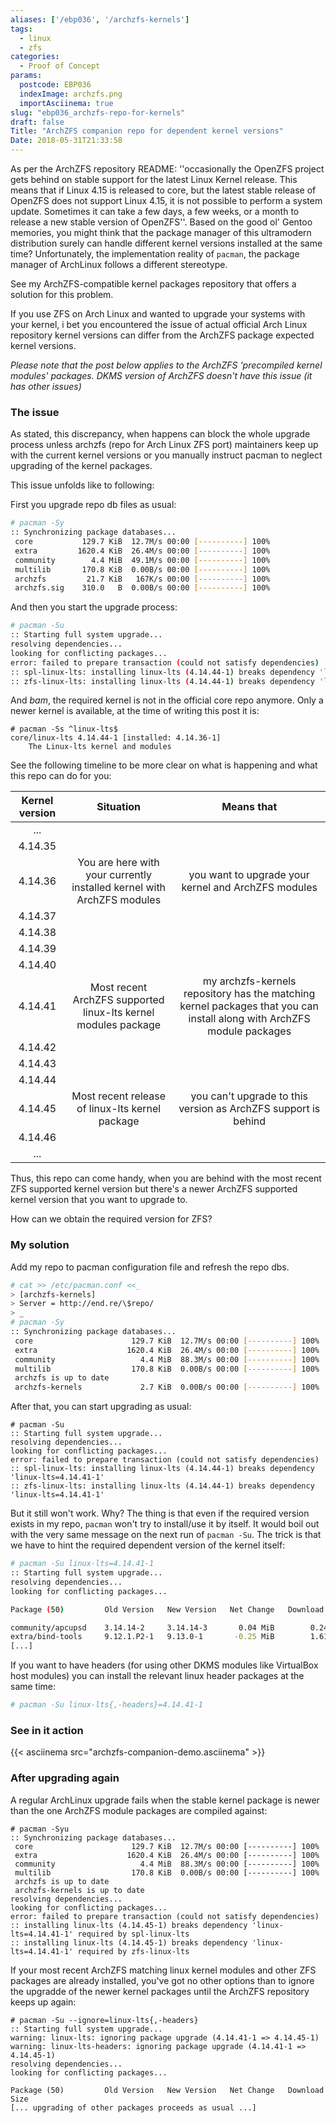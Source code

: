 ```yaml
---
aliases: ['/ebp036', '/archzfs-kernels']
tags:
  - linux
  - zfs
categories:
  - Proof of Concept
params:
  postcode: EBP036
  indexImage: archzfs.png
  importAsciinema: true
slug: "ebp036_archzfs-repo-for-kernels"
draft: false
Title: "ArchZFS companion repo for dependent kernel versions"
Date: 2018-05-31T21:33:58
---
```


As per the ArchZFS repository README: ''occasionally the OpenZFS project gets behind on stable support for the latest Linux Kernel release. This means that if Linux 4.15 is released to core, but the latest stable release of OpenZFS does not support Linux 4.15, it is not possible to perform a system update. Sometimes it can take a few days, a few weeks, or a month to release a new stable version of OpenZFS''. Based on the good ol' Gentoo memories, you might think that the package manager of this ultramodern distribution surely can handle different kernel versions installed at the same time? Unfortunately, the implementation reality of `pacman`, the package manager of ArchLinux follows a different stereotype.

See my ArchZFS-compatible kernel packages repository that offers a solution for this problem.<!--more-->

If you use ZFS on Arch Linux and wanted to upgrade your systems with your kernel, i bet you encountered the issue of actual official Arch Linux repository kernel versions can differ from the ArchZFS package expected kernel versions.

*Please note that the post below applies to the ArchZFS 'precompiled kernel modules' packages. DKMS version of ArchZFS doesn't have this issue (it has other issues)*

### The issue

As stated, this discrepancy, when happens can block the whole upgrade process unless archzfs (repo for Arch Linux ZFS port) maintainers keep up with the current kernel versions or you manually instruct pacman to neglect upgrading of the kernel packages.

This issue unfolds like to following:

First you upgrade repo db files as usual:

```sh
# pacman -Sy
:: Synchronizing package databases...
 core           129.7 KiB  12.7M/s 00:00 [----------] 100%
 extra         1620.4 KiB  26.4M/s 00:00 [----------] 100%
 community        4.4 MiB  49.1M/s 00:00 [----------] 100%
 multilib       170.8 KiB  0.00B/s 00:00 [----------] 100%
 archzfs         21.7 KiB   167K/s 00:00 [----------] 100%
 archzfs.sig    310.0   B  0.00B/s 00:00 [----------] 100%
```

And then you start the upgrade process:

```sh
# pacman -Su
:: Starting full system upgrade...
resolving dependencies...
looking for conflicting packages...
error: failed to prepare transaction (could not satisfy dependencies)
:: spl-linux-lts: installing linux-lts (4.14.44-1) breaks dependency 'linux-lts=4.14.41-1'
:: zfs-linux-lts: installing linux-lts (4.14.44-1) breaks dependency 'linux-lts=4.14.41-1'
```
And *bam*, the required kernel is not in the official core repo anymore. Only a newer kernel is available, at the time of writing this post it is:

```
# pacman -Ss ^linux-lts$ 
core/linux-lts 4.14.44-1 [installed: 4.14.36-1]
    The Linux-lts kernel and modules
```

See the following timeline to be more clear on what is happening and what this repo can do for you:

| Kernel version | Situation | Means that |
|:-:|:-:|:-:|
| ... | | |
| 4.14.35 | |
| 4.14.36 | You are here with your currently installed kernel with ArchZFS modules | you want to upgrade your kernel and ArchZFS modules|
| 4.14.37 | |
| 4.14.38 | |
| 4.14.39 | |
| 4.14.40 | |
| 4.14.41 | Most recent ArchZFS supported linux-lts kernel modules package | my archzfs-kernels repository has the matching kernel packages that you can install along with ArchZFS module packages |
| 4.14.42 | |
| 4.14.43 | |
| 4.14.44 | |
| 4.14.45 | Most recent release of linux-lts kernel package | you can't upgrade to this version as ArchZFS support is behind |
| 4.14.46 | |
| ... | | |

Thus, this repo can come handy, when you are behind with the most recent ZFS supported kernel version but there's a newer ArchZFS supported kernel version that you want to upgrade to.

How can we obtain the required version for ZFS?

### My solution

Add my repo to pacman configuration file and refresh the repo dbs.

```sh
# cat >> /etc/pacman.conf <<_
> [archzfs-kernels]
> Server = http://end.re/\$repo/
> _
# pacman -Sy
:: Synchronizing package databases...
 core                      129.7 KiB  12.7M/s 00:00 [----------] 100%
 extra                    1620.4 KiB  26.4M/s 00:00 [----------] 100%
 community                   4.4 MiB  88.3M/s 00:00 [----------] 100%
 multilib                  170.8 KiB  0.00B/s 00:00 [----------] 100%
 archzfs is up to date
 archzfs-kernels             2.7 KiB  0.00B/s 00:00 [----------] 100%
```

After that, you can start upgrading as usual:

```
# pacman -Su
:: Starting full system upgrade...
resolving dependencies...
looking for conflicting packages...
error: failed to prepare transaction (could not satisfy dependencies)
:: spl-linux-lts: installing linux-lts (4.14.44-1) breaks dependency 'linux-lts=4.14.41-1'
:: zfs-linux-lts: installing linux-lts (4.14.44-1) breaks dependency 'linux-lts=4.14.41-1'
```

But it still won't work. Why? The thing is that even if the required version exists in my repo, `pacman` won't try to install/use it by itself. It would boil out with the very same message on the next run of `pacman -Su`. The trick is that we have to hint the required dependent version of the kernel itself:

```sh
# pacman -Su linux-lts=4.14.41-1
:: Starting full system upgrade...
resolving dependencies...
looking for conflicting packages...

Package (50)         Old Version   New Version   Net Change   Download Size

community/apcupsd    3.14.14-2     3.14.14-3       0.04 MiB        0.24 MiB
extra/bind-tools     9.12.1.P2-1   9.13.0-1       -0.25 MiB        1.61 MiB
[...]
```

If you want to have headers (for using other DKMS modules like VirtualBox host modules) you can install the relevant linux header packages at the same time:

```sh
# pacman -Su linux-lts{,-headers}=4.14.41-1
```

### See in it action

{{< asciinema src="archzfs-companion-demo.asciinema" >}}

### After upgrading again

A regular ArchLinux upgrade fails when the stable kernel package is newer than the one ArchZFS module packages are compiled against:

```
# pacman -Syu
:: Synchronizing package databases...
 core                      129.7 KiB  12.7M/s 00:00 [----------] 100%
 extra                    1620.4 KiB  26.4M/s 00:00 [----------] 100%
 community                   4.4 MiB  88.3M/s 00:00 [----------] 100%
 multilib                  170.8 KiB  0.00B/s 00:00 [----------] 100%
 archzfs is up to date
 archzfs-kernels is up to date
resolving dependencies...
looking for conflicting packages...
error: failed to prepare transaction (could not satisfy dependencies)
:: installing linux-lts (4.14.45-1) breaks dependency 'linux-lts=4.14.41-1' required by spl-linux-lts
:: installing linux-lts (4.14.45-1) breaks dependency 'linux-lts=4.14.41-1' required by zfs-linux-lts
```

If your most recent ArchZFS matching linux kernel modules and other ZFS packages are already installed, you've got no other options than to ignore the upgradde of the newer kernel packages until the ArchZFS repository keeps up again:

```
# pacman -Su --ignore=linux-lts{,-headers}
:: Starting full system upgrade...
warning: linux-lts: ignoring package upgrade (4.14.41-1 => 4.14.45-1)
warning: linux-lts-headers: ignoring package upgrade (4.14.41-1 => 4.14.45-1)
resolving dependencies...
looking for conflicting packages...

Package (50)         Old Version   New Version   Net Change   Download Size
[... upgrading of other packages proceeds as usual ...]
```
